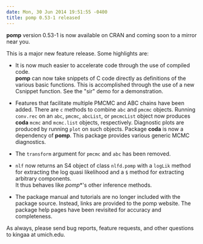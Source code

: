 ```yaml
---
date: Mon, 30 Jun 2014 19:51:55 -0400
title: pomp 0.53-1 released
---
```


**pomp** version 0.53-1 is now available on CRAN and coming soon to a mirror near you.

This is a major new feature release.  Some highlights are:

- It is now much easier to accelerate code through the use of compiled code.  
  **pomp** can now take snippets of C code directly as definitions of the various basic functions. This is accomplished through the use of a new Csnippet function. See the "sir" demo for a demonstration.

- Features that facilitate multiple PMCMC and ABC chains have been added.
  There are `c` methods to combine `abc` and `pmcmc` objects. 
  Running `conv.rec` on an `abc`, `pmcmc`, `abcList`, or `pmcmcList` object now produces **coda** `mcmc` and `mcmc.list` objects, respectively. 
  Diagnostic plots are produced by running `plot` on such objects. 
  Package **coda** is now a dependency of **pomp**.
  This package provides various generic MCMC diagnostics.

- The `transform` argument for `pmcmc` and `abc` has been removed.

- `nlf` now returns an S4 object of class `nlfd.pomp` with a `logLik` method for extracting the log quasi likelihood and a `$` method for extracting arbitrary components.  
  It thus behaves like *pomp**&apos;s other inference methods.

- The package manual and tutorials are no longer included with the package source. 
  Instead, links are provided to the pomp website.
  The package help pages have been revisited for accuracy and completeness.

As always, please send bug reports, feature requests, and other questions to kingaa at umich.edu.

